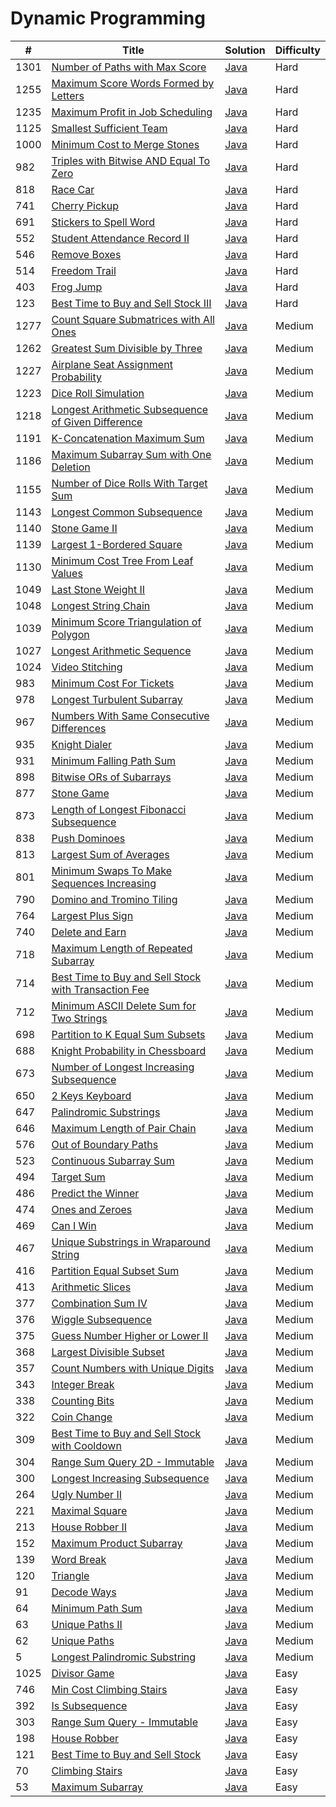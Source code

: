 Dynamic Programming
========

| # | Title | Solution | Difficulty |
|---| ----- | -------- | ---------- |
|1301|[Number of Paths with Max Score](https://leetcode.com/problems/number-of-paths-with-max-score/)|[Java](src/hard/NumberOfPathsWithMaxScore.java)|Hard|
|1255|[Maximum Score Words Formed by Letters](https://leetcode.com/problems/maximum-score-words-formed-by-letters/)|[Java](src/hard/MaximumScoreWordsFormedByLetters.java)|Hard|
|1235|[Maximum Profit in Job Scheduling](https://leetcode.com/problems/maximum-profit-in-job-scheduling/)|[Java](src/hard/MaximumProfitInJobScheduling.java)|Hard|
|1125|[Smallest Sufficient Team](https://leetcode.com/problems/smallest-sufficient-team/)|[Java](src/hard/SmallestSufficientTeam.java)|Hard|
|1000|[Minimum Cost to Merge Stones](https://leetcode.com/problems/minimum-cost-to-merge-stones/)|[Java](src/hard/MinimumCostToMergeStones.java)|Hard|
|982|[Triples with Bitwise AND Equal To Zero](https://leetcode.com/problems/triples-with-bitwise-and-equal-to-zero/)|[Java](src/hard/TriplesWithBitwiseAndEqualToZero.java)|Hard|
|818|[Race Car](https://leetcode.com/problems/race-car/)|[Java](src/hard/RaceCar.java)|Hard|
|741|[Cherry Pickup](https://leetcode.com/problems/cherry-pickup/)|[Java](src/hard/CherryPickup.java)|Hard|
|691|[Stickers to Spell Word](https://leetcode.com/problems/stickers-to-spell-word/)|[Java](src/hard/StickersToSpellWord.java)|Hard|
|552|[Student Attendance Record II](https://leetcode.com/problems/student-attendance-record-ii/)|[Java](src/hard/StudentAttendanceRecordII.java)|Hard|
|546|[Remove Boxes](https://leetcode.com/problems/remove-boxes/)|[Java](src/hard/RemoveBoxes.java)|Hard|
|514|[Freedom Trail](https://leetcode.com/problems/freedom-trail/)|[Java](src/hard/FreedomTrail.java)|Hard|
|403|[Frog Jump](https://leetcode.com/problems/frog-jump/)|[Java](src/hard/FrogJump.java)|Hard|
|123|[Best Time to Buy and Sell Stock III](https://leetcode.com/problems/best-time-to-buy-and-sell-stock-iii/)|[Java](src/hard/BestTimeBuyAndSellStockIII.java)|Hard|
|1277|[Count Square Submatrices with All Ones](https://leetcode.com/problems/count-square-submatrices-with-all-ones/)|[Java](src/medium/CountSquareSubmatricesWithAllOnes.java)|Medium|
|1262|[Greatest Sum Divisible by Three](https://leetcode.com/problems/greatest-sum-divisible-by-three/)|[Java](src/medium/GreatestSumDivisibleByThree.java)|Medium|
|1227|[Airplane Seat Assignment Probability](https://leetcode.com/problems/airplane-seat-assignment-probability/)|[Java](src/medium/AirplaneSeatAssignmentProbability.java)|Medium|
|1223|[Dice Roll Simulation](https://leetcode.com/problems/dice-roll-simulation/)|[Java](src/medium/DiceRollSimulation.java)|Medium|
|1218|[Longest Arithmetic Subsequence of Given Difference](https://leetcode.com/problems/longest-arithmetic-subsequence-of-given-difference/)|[Java](src/medium/LongestArithmeticSubsequenceOfGivenDifference.java)|Medium|
|1191|[K-Concatenation Maximum Sum](https://leetcode.com/problems/k-concatenation-maximum-sum/)|[Java](src/medium/KConcatenationMaximumSum.java)|Medium|
|1186|[Maximum Subarray Sum with One Deletion](https://leetcode.com/problems/maximum-subarray-sum-with-one-deletion/)|[Java](src/medium/MaximumSubarraySumWithOneDeletion.java)|Medium|
|1155|[Number of Dice Rolls With Target Sum](https://leetcode.com/problems/number-of-dice-rolls-with-target-sum/)|[Java](src/medium/NumberOfDiceRollsWithTargetSum.java)|Medium|
|1143|[Longest Common Subsequence](https://leetcode.com/problems/longest-common-subsequence/)|[Java](src/medium/LongestCommonSubsequence.java)|Medium|
|1140|[Stone Game II](https://leetcode.com/problems/stone-game-ii/)|[Java](src/medium/StoneGameII.java)|Medium|
|1139|[Largest 1-Bordered Square](https://leetcode.com/problems/largest-1-bordered-square/)|[Java](src/medium/Largest1BorderedSquare.java)|Medium|
|1130|[Minimum Cost Tree From Leaf Values](https://leetcode.com/problems/minimum-cost-tree-from-leaf-values/)|[Java](src/medium/MinimumCostTreeFromLeafValues.java)|Medium|
|1049|[Last Stone Weight II](https://leetcode.com/problems/last-stone-weight-ii/)|[Java](src/medium/LastStoneWeightII.java)|Medium|
|1048|[Longest String Chain](https://leetcode.com/problems/longest-string-chain/)|[Java](src/medium/LongestStringChain.java)|Medium|
|1039|[Minimum Score Triangulation of Polygon](https://leetcode.com/problems/minimum-score-triangulation-of-polygon/)|[Java](src/medium/MinimumScoreTriangulationOfPolygon.java)|Medium|
|1027|[Longest Arithmetic Sequence](https://leetcode.com/problems/longest-arithmetic-sequence/)|[Java](src/medium/LongestArithmeticSequence.java)|Medium|
|1024|[Video Stitching](https://leetcode.com/problems/video-stitching/)|[Java](src/medium/VideoStitching.java)|Medium|
|983|[Minimum Cost For Tickets](https://leetcode.com/problems/minimum-cost-for-tickets/)|[Java](src/medium/MinimumCostForTickets.java)|Medium|
|978|[Longest Turbulent Subarray](https://leetcode.com/problems/longest-turbulent-subarray/)|[Java](src/medium/LongestTurbulentSubarray.java)|Medium|
|967|[Numbers With Same Consecutive Differences](https://leetcode.com/problems/numbers-with-same-consecutive-differences/)|[Java](src/medium/NumbersWithSameConsecutiveDifferences.java)|Medium|
|935|[Knight Dialer](https://leetcode.com/problems/knight-dialer/)|[Java](src/medium/KnightDialer.java)|Medium|
|931|[Minimum Falling Path Sum](https://leetcode.com/problems/minimum-falling-path-sum/)|[Java](src/medium/MinimumFallingPathSum.java)|Medium|
|898|[Bitwise ORs of Subarrays](https://leetcode.com/problems/bitwise-ors-of-subarrays/)|[Java](src/medium/BitwiseOrsOfSubarrays.java)|Medium|
|877|[Stone Game](https://leetcode.com/problems/stone-game/)|[Java](src/medium/StoneGame.java)|Medium|
|873|[Length of Longest Fibonacci Subsequence](https://leetcode.com/problems/length-of-longest-fibonacci-subsequence/)|[Java](src/medium/LengthOfLongestFibonacciSubsequence.java)|Medium|
|838|[Push Dominoes](https://leetcode.com/problems/push-dominoes/)|[Java](src/medium/PushDominoes.java)|Medium|
|813|[Largest Sum of Averages](https://leetcode.com/problems/largest-sum-of-averages/)|[Java](src/medium/LargestSumOfAverages.java)|Medium|
|801|[Minimum Swaps To Make Sequences Increasing](https://leetcode.com/problems/minimum-swaps-to-make-sequences-increasing/)|[Java](src/medium/MinimumSwapsToMakeSequencesIncreasing.java)|Medium|
|790|[Domino and Tromino Tiling](https://leetcode.com/problems/domino-and-tromino-tiling/)|[Java](src/medium/DominoAndTrominoTiling.java)|Medium|
|764|[Largest Plus Sign](https://leetcode.com/problems/largest-plus-sign/)|[Java](src/medium/LargestPlusSign.java)|Medium|
|740|[Delete and Earn](https://leetcode.com/problems/delete-and-earn/)|[Java](src/medium/DeleteAndEarn.java)|Medium|
|718|[Maximum Length of Repeated Subarray](https://leetcode.com/problems/maximum-length-of-repeated-subarray/)|[Java](src/medium/MaximumLengthOfRepeatedSubarray.java)|Medium|
|714|[Best Time to Buy and Sell Stock with Transaction Fee](https://leetcode.com/problems/best-time-to-buy-and-sell-stock-with-transaction-fee/)|[Java](src/medium/BestTimeBuyAndSellStockWithTransactionFee.java)|Medium|
|712|[Minimum ASCII Delete Sum for Two Strings](https://leetcode.com/problems/minimum-ascii-delete-sum-for-two-strings/)|[Java](src/medium/MinimumAsciiDeleteSumForTwoStrings.java)|Medium|
|698|[Partition to K Equal Sum Subsets](https://leetcode.com/problems/partition-to-k-equal-sum-subsets/)|[Java](src/medium/PartitionToKEqualSumSubsets.java)|Medium|
|688|[Knight Probability in Chessboard](https://leetcode.com/problems/knight-probability-in-chessboard/)|[Java](src/medium/KnightProbabilityInChessboard.java)|Medium|
|673|[Number of Longest Increasing Subsequence](https://leetcode.com/problems/number-of-longest-increasing-subsequence/)|[Java](src/medium/NumberOfLongestIncreasingSubsequence.java)|Medium|
|650|[2 Keys Keyboard](https://leetcode.com/problems/2-keys-keyboard/)|[Java](src/medium/TwoKeysKeyboard.java)|Medium|
|647|[Palindromic Substrings](https://leetcode.com/problems/palindromic-substrings/)|[Java](src/medium/PalindromicSubstrings.java)|Medium|
|646|[Maximum Length of Pair Chain](https://leetcode.com/problems/maximum-length-of-pair-chain/)|[Java](src/medium/MaximumLengthOfPairChain.java)|Medium|
|576|[Out of Boundary Paths](https://leetcode.com/problems/out-of-boundary-paths/)|[Java](src/medium/OutOfBoundaryPaths.java)|Medium|
|523|[Continuous Subarray Sum](https://leetcode.com/problems/continuous-subarray-sum/)|[Java](src/medium/ContinuousSubarraySum.java)|Medium|
|494|[Target Sum](https://leetcode.com/problems/target-sum/)|[Java](src/medium/TargetSum.java)|Medium|
|486|[Predict the Winner](https://leetcode.com/problems/predict-the-winner/)|[Java](src/medium/PredictTheWinner.java)|Medium|
|474|[Ones and Zeroes](https://leetcode.com/problems/ones-and-zeroes/)|[Java](src/medium/OnesAndZeroes.java)|Medium|
|469|[Can I Win](https://leetcode.com/problems/can-i-win/)|[Java](src/medium/CanIWin.java)|Medium|
|467|[Unique Substrings in Wraparound String](https://leetcode.com/problems/unique-substrings-in-wraparound-string/)|[Java](src/medium/UniqueSubstringsInWraparoundString.java)|Medium|
|416|[Partition Equal Subset Sum](https://leetcode.com/problems/partition-equal-subset-sum/)|[Java](src/medium/PartitionEqualSubsetSum.java)|Medium|
|413|[Arithmetic Slices](https://leetcode.com/problems/arithmetic-slices/)|[Java](src/medium/ArithmeticSlices.java)|Medium|
|377|[Combination Sum IV](https://leetcode.com/problems/combination-sum-iv/)|[Java](src/medium/CombinationSumIV.java)|Medium|
|376|[Wiggle Subsequence](https://leetcode.com/problems/wiggle-subsequence/)|[Java](src/medium/WiggleSubsequence.java)|Medium|
|375|[Guess Number Higher or Lower II](https://leetcode.com/problems/guess-number-higher-or-lower-ii/)|[Java](src/medium/GuessNumberHigherOrLowerII.java)|Medium|
|368|[Largest Divisible Subset](https://leetcode.com/problems/largest-divisible-subset/)|[Java](src/medium/LargestDivisibleSubset.java)|Medium|
|357|[Count Numbers with Unique Digits](https://leetcode.com/problems/count-numbers-with-unique-digits/)|[Java](src/medium/CountNumbersWithUniqueDigits.java)|Medium|
|343|[Integer Break](https://leetcode.com/problems/integer-break/)|[Java](src/medium/IntegerBreak.java)|Medium|
|338|[Counting Bits](https://leetcode.com/problems/counting-bits/)|[Java](src/medium/CountingBits.java)|Medium|
|322|[Coin Change](https://leetcode.com/problems/coin-change/)|[Java](src/medium/CoinChange.java)|Medium|
|309|[Best Time to Buy and Sell Stock with Cooldown](https://leetcode.com/problems/best-time-to-buy-and-sell-stock-with-cooldown/)|[Java](src/medium/BestTimeBuyAndSellStockWithCooldown.java)|Medium|
|304|[Range Sum Query 2D - Immutable](https://leetcode.com/problems/range-sum-query-2d-immutable/)|[Java](src/medium/RangeSumQuery2DImmutable.java)|Medium|
|300|[Longest Increasing Subsequence](https://leetcode.com/problems/longest-increasing-subsequence/)|[Java](src/medium/LongestIncreasingSubsequence.java)|Medium|
|264|[Ugly Number II](https://leetcode.com/problems/ugly-number-ii/)|[Java](src/medium/UglyNumberII.java)|Medium|
|221|[Maximal Square](https://leetcode.com/problems/maximal-square/)|[Java](src/medium/MaximalSquare.java)|Medium|
|213|[House Robber II](https://leetcode.com/problems/house-robber-ii/)|[Java](src/medium/HouseRobberII.java)|Medium|
|152|[Maximum Product Subarray](https://leetcode.com/problems/maximum-product-subarray/)|[Java](src/medium/MaximumProductSubarray.java)|Medium|
|139|[Word Break](https://leetcode.com/problems/word-break/)|[Java](src/medium/WordBreak.java)|Medium|
|120|[Triangle](https://leetcode.com/problems/triangle/)|[Java](src/medium/Triangle.java)|Medium|
|91|[Decode Ways](https://leetcode.com/problems/decode-ways/)|[Java](src/medium/DecodeWays.java)|Medium|
|64|[Minimum Path Sum](https://leetcode.com/problems/minimum-path-sum/)|[Java](src/medium/MinimumPathSum.java)|Medium|
|63|[Unique Paths II](https://leetcode.com/problems/unique-paths-ii/)|[Java](src/medium/UniquePathsII.java)|Medium|
|62|[Unique Paths](https://leetcode.com/problems/unique-paths/)|[Java](src/medium/UniquePaths.java)|Medium|
|5|[Longest Palindromic Substring](https://leetcode.com/problems/longest-palindromic-substring/)|[Java](src/medium/LongestPalindromicSubstring.java)|Medium|
|1025|[Divisor Game](https://leetcode.com/problems/divisor-game/)|[Java](src/easy/DivisorGame.java)|Easy|
|746|[Min Cost Climbing Stairs](https://leetcode.com/problems/min-cost-climbing-stairs/)|[Java](src/easy/MinCostClimbingStairs.java)|Easy|
|392|[Is Subsequence](https://leetcode.com/problems/is-subsequence/)|[Java](src/easy/IsSubsequence.java)|Easy|
|303|[Range Sum Query - Immutable](https://leetcode.com/problems/range-sum-query-immutable/)|[Java](src/easy/RangeSumQueryImmutable.java)|Easy|
|198|[House Robber](https://leetcode.com/problems/house-robber/)|[Java](src/easy/HouseRobber.java)|Easy|
|121|[Best Time to Buy and Sell Stock](https://leetcode.com/problems/best-time-to-buy-and-sell-stock/)|[Java](src/easy/BestTimeToBuyAndSellStock.java)|Easy|
|70|[Climbing Stairs](https://leetcode.com/problems/climbing-stairs/)|[Java](src/easy/ClimbingStairs.java)|Easy|
|53|[Maximum Subarray](https://leetcode.com/problems/maximum-subarray/)|[Java](src/easy/MaximumSubarray.java)|Easy|
